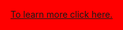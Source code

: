 <html style="background-color:red;">
 
  <body>
  
  <a href="https://www.youtube.com/watch?v=a3Z7zEc7AXQ" target="_blank">To learn more click here.</a>
  
  </body>
  
 </html>
